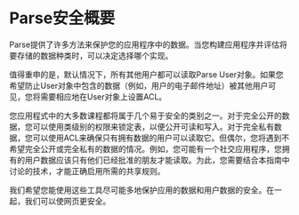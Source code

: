 # Parse安全概要

Parse提供了许多方法来保护您的应用程序中的数据。当您构建应用程序并评估将要存储的数据种类时，可以决定选择哪个实现。



值得重申的是，默认情况下，所有其他用户都可以读取Parse User对象。如果您希望防止User对象中包含的数据（例如，用户的电子邮件地址）被其他用户可见，您将需要相应地在User对象上设置ACL。



您应用程式中的大多数课程都将属于几个易于安全的类别之一。对于完全公开的数据，您可以使用类级别的权限来锁定表，以便公开可读和写入。对于完全私有数据，您可以使用ACL来确保只有拥有数据的用户可以读取它。但偶尔，您将遇到不希望完全公开或完全私有的数据的情况。例如，您可能有一个社交应用程序，您拥有的用户数据应该只有他们已经批准的朋友才能读取。为此，您需要结合本指南中讨论的技术，才能正确启用所需的共享规则。



我们希望您能使用这些工具尽可能多地保护应用的数据和用户数据的安全。在一起，我们可以使网页更安全。

